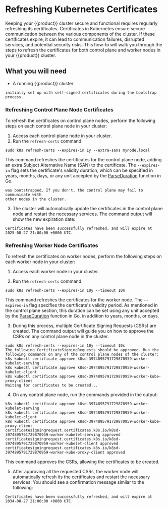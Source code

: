 # Refreshing Kubernetes Certificates

Keeping your {{product}} cluster secure and functional requires
regularly refreshing its certificates. Certificates in Kubernetes ensure
secure communication between the various components of the cluster. If
these certificates expire, it can lead to communication failures, disrupted
services, and potential security risks. This how-to will walk you through
the steps to refresh the certificates for both control plane and worker
nodes in your {{product}} cluster.

## What you will need

- A running {{product}} cluster

```{note} To refresh the certificates in your cluster, make sure it was
initially set up with self-signed certificates during the bootstrap process.
```

### Refreshing Control Plane Node Certificates

To refresh the certificates on control plane nodes, perform the following steps
on each control plane node in your cluster:

1. Access each control plane node in your cluster.
2. Run the `refresh-certs` command:

```
sudo k8s refresh-certs --expires-in 1y --extra-sans mynode.local
```

This command refreshes the certificates for the control plane node, adding an
extra Subject Alternative Name (SAN) to the certificate. The `--expires-in`
flag sets the certificate's validity duration, which can be specified in years,
months, days, or any unit accepted by the [ParseDuration][] function in Go.

```{note} Ensure that you provide the same SANs that were used when the cluster
was bootstrapped. If you don't, the control plane may fail to communicate with
other nodes in the cluster.
```

3. The cluster will automatically update the certificates in the control plane
node and restart the necessary services. The command output will show the new
expiration date:

```
Certificates have been successfully refreshed, and will expire at 2025-08-27 21:00:00 +0000 UTC.
```

### Refreshing Worker Node Certificates

To refresh the certificates on worker nodes, perform the following steps on
each worker node in your cluster:

1. Access each worker node in your cluster.

2. Run the `refresh-certs` command:

```
sudo k8s refresh-certs --expires-in 10y --timeout 10m
```

This command refreshes the certificates for the worker node. The `--expires-in`
flag specifies the certificate's validity period. As mentioned in the control
plane section, this duration can be set using any unit accepted by the
[ParseDuration][] function in Go, in addition to years, months, or days.

3. During this process, multiple Certificate Signing Requests (CSRs) are
created. The command output will guide you on how to approve the CSRs on any
control plane node in the cluster.

```
sudo k8s refresh-certs --expires-in 10y --timeout 10s
The following CertificateSigningRequests should be approved. Run the following commands on any of the control plane nodes of the cluster:
k8s kubectl certificate approve k8sd-3974895791729870959-worker-kubelet-serving
k8s kubectl certificate approve k8sd-3974895791729870959-worker-kubelet-client
k8s kubectl certificate approve k8sd-3974895791729870959-worker-kube-proxy-client
Waiting for certificates to be created...
```

4. On any control plane node, run the commands provided in the output:

```
k8s kubectl certificate approve k8sd-3974895791729870959-worker-kubelet-serving
k8s kubectl certificate approve k8sd-3974895791729870959-worker-kubelet-client
k8s kubectl certificate approve k8sd-3974895791729870959-worker-kube-proxy-client
certificatesigningrequest.certificates.k8s.io/k8sd-3974895791729870959-worker-kubelet-serving approved
certificatesigningrequest.certificates.k8s.io/k8sd-3974895791729870959-worker-kubelet-client approved
certificatesigningrequest.certificates.k8s.io/k8sd-3974895791729870959-worker-kube-proxy-client approved
```

This command approves the CSRs, allowing the certificates to be created.

5. After approving all the requested CSRs, the worker node will automatically
refresh its the certificates and restart the necessary services. You should see
a confirmation message similar to the following:

```
Certificates have been successfully refreshed, and will expire at 2034-08-27 21:00:00 +0000 UTC.
```

<!-- Links -->

[ParseDuration]: https://pkg.go.dev/time#ParseDuration
